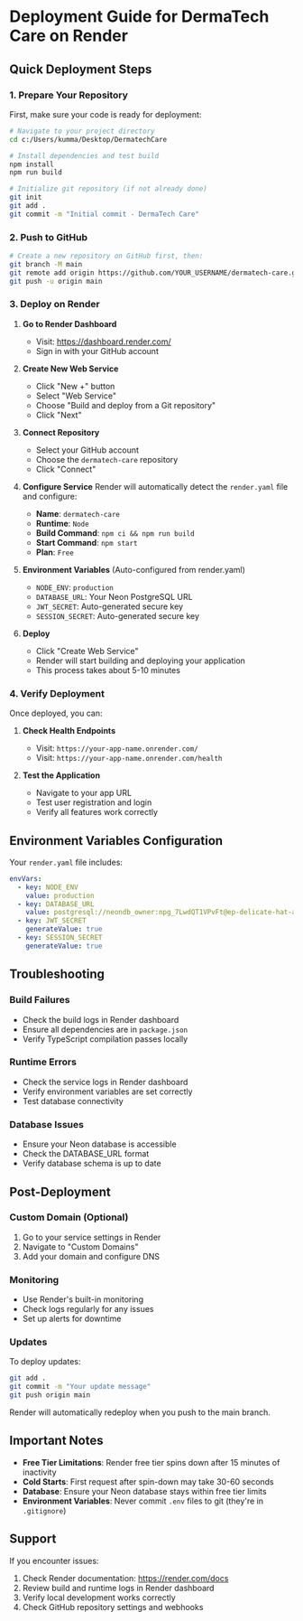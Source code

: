 # Deployment Guide for DermaTech Care on Render

## Quick Deployment Steps

### 1. Prepare Your Repository

First, make sure your code is ready for deployment:

```bash
# Navigate to your project directory
cd c:/Users/kumma/Desktop/DermatechCare

# Install dependencies and test build
npm install
npm run build

# Initialize git repository (if not already done)
git init
git add .
git commit -m "Initial commit - DermaTech Care"
```

### 2. Push to GitHub

```bash
# Create a new repository on GitHub first, then:
git branch -M main
git remote add origin https://github.com/YOUR_USERNAME/dermatech-care.git
git push -u origin main
```

### 3. Deploy on Render

1. **Go to Render Dashboard**
   - Visit: https://dashboard.render.com/
   - Sign in with your GitHub account

2. **Create New Web Service**
   - Click "New +" button
   - Select "Web Service"
   - Choose "Build and deploy from a Git repository"
   - Click "Next"

3. **Connect Repository**
   - Select your GitHub account
   - Choose the `dermatech-care` repository
   - Click "Connect"

4. **Configure Service**
   Render will automatically detect the `render.yaml` file and configure:
   - **Name**: `dermatech-care`
   - **Runtime**: `Node`
   - **Build Command**: `npm ci && npm run build`
   - **Start Command**: `npm start`
   - **Plan**: `Free`

5. **Environment Variables** (Auto-configured from render.yaml)
   - `NODE_ENV`: `production`
   - `DATABASE_URL`: Your Neon PostgreSQL URL
   - `JWT_SECRET`: Auto-generated secure key
   - `SESSION_SECRET`: Auto-generated secure key

6. **Deploy**
   - Click "Create Web Service"
   - Render will start building and deploying your application
   - This process takes about 5-10 minutes

### 4. Verify Deployment

Once deployed, you can:

1. **Check Health Endpoints**
   - Visit: `https://your-app-name.onrender.com/`
   - Visit: `https://your-app-name.onrender.com/health`

2. **Test the Application**
   - Navigate to your app URL
   - Test user registration and login
   - Verify all features work correctly

## Environment Variables Configuration

Your `render.yaml` file includes:

```yaml
envVars:
  - key: NODE_ENV
    value: production
  - key: DATABASE_URL
    value: postgresql://neondb_owner:npg_7LwdQT1VPvFt@ep-delicate-hat-a8ytvxim-pooler.eastus2.azure.neon.tech/neondb?sslmode=require
  - key: JWT_SECRET
    generateValue: true
  - key: SESSION_SECRET
    generateValue: true
```

## Troubleshooting

### Build Failures
- Check the build logs in Render dashboard
- Ensure all dependencies are in `package.json`
- Verify TypeScript compilation passes locally

### Runtime Errors
- Check the service logs in Render dashboard
- Verify environment variables are set correctly
- Test database connectivity

### Database Issues
- Ensure your Neon database is accessible
- Check the DATABASE_URL format
- Verify database schema is up to date

## Post-Deployment

### Custom Domain (Optional)
1. Go to your service settings in Render
2. Navigate to "Custom Domains"
3. Add your domain and configure DNS

### Monitoring
- Use Render's built-in monitoring
- Check logs regularly for any issues
- Set up alerts for downtime

### Updates
To deploy updates:
```bash
git add .
git commit -m "Your update message"
git push origin main
```
Render will automatically redeploy when you push to the main branch.

## Important Notes

- **Free Tier Limitations**: Render free tier spins down after 15 minutes of inactivity
- **Cold Starts**: First request after spin-down may take 30-60 seconds
- **Database**: Ensure your Neon database stays within free tier limits
- **Environment Variables**: Never commit `.env` files to git (they're in `.gitignore`)

## Support

If you encounter issues:
1. Check Render documentation: https://render.com/docs
2. Review build and runtime logs in Render dashboard
3. Verify local development works correctly
4. Check GitHub repository settings and webhooks